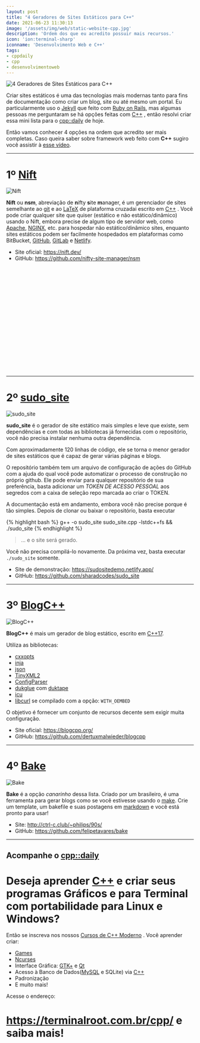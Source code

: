 ```yaml
---
layout: post
title: "4 Geradores de Sites Estáticos para C++"
date: 2021-06-23 11:30:13
image: '/assets/img/web/static-website-cpp.jpg'
description: 'Ordem dos que eu acredito possuir mais recursos.'
icon: 'ion:terminal-sharp'
iconname: 'Desenvolvimento Web e C++'
tags:
- cppdaily
- cpp
- desenvolvimentoweb
---
```


![4 Geradores de Sites Estáticos para C++](/assets/img/web/static-website-cpp.jpg)

Criar sites estáticos é uma das tecnologias mais modernas tanto para fins de documentação como criar um blog, site ou até mesmo um portal. Eu particularmente uso o [Jekyll](https://www.youtube.com/watch?v=7lI5BfHK-kA) que feito com [Ruby on Rails](https://terminalroot.com.br/2020/02/como-instalar-corretamente-o-ruby-bundler-e-jekyll-no-ubuntu-linux.html), mas algumas pessoas me perguntaram se há opções feitas com [C++](https://terminalroot.com.br/cpp) , então resolvi criar essa mini lista para o [cpp::daily](https://terminalroot.com.br/tags#cppdaily) de hoje.

Então vamos conhecer 4 opções na ordem que acredito ser mais completas. Caso queira saber sobre framework web feito com **C++** sugiro você assistir à [esse vídeo](https://youtu.be/5CYX_ZJVASk).

---

# 1º [Nift](https://nift.dev/)
![Nift](/assets/img/web/nift.jpg)

**Nift** ou **nsm**, abreviação de **n**ifty **s**ite **m**anager, é um gerenciador de sites semelhante ao [git](https://terminalroot.com.br/git) e ao [LaTeX](https://en.wikipedia.org/wiki/LaTeX) de plataforma cruzadai escrito em [C++](https://terminalroot.com.br/cpp) . Você pode criar qualquer site que quiser (estático e não estático/dinâmico) usando o Nift, embora precise de algum tipo de servidor web, como [Apache](https://terminalroot.com.br/tags#apache), [NGINX](https://en.wikipedia.org/wiki/Nginx), etc. para hospedar não estático/dinâmico sites, enquanto sites estáticos podem ser facilmente hospedados em plataformas como BitBucket, [GitHub](https://terminalroot.com.br/tags#github), [GitLab](https://terminalroot.com.br/2020/02/como-hospedar-gratuitamente-no-github-gitlab-e-netlify.html) e [Netlify](https://youtu.be/ahkpilbOtpE).

+ Site oficial: <https://nift.dev/>
+ GitHub: <https://github.com/nifty-site-manager/nsm>

<!-- QUADRADO -->
<script async src="//pagead2.googlesyndication.com/pagead/js/adsbygoogle.js"></script>
<ins class="adsbygoogle"
style="display:inline-block;width:336px;height:280px"
data-ad-client="ca-pub-2838251107855362"
data-ad-slot="5351066970"></ins>
<script>
(adsbygoogle = window.adsbygoogle || []).push({});
</script>


---

# 2º [sudo_site](https://github.com/sharadcodes/sudo_site)
![sudo_site](/assets/img/web/sudo_site.jpg)

**sudo_site** é o gerador de site estático mais simples e leve que existe, sem dependências e com todas as bibliotecas já fornecidas com o repositório, você não precisa instalar nenhuma outra dependência.

Com aproximadamente 120 linhas de código, ele se torna o menor gerador de sites estáticos que é capaz de gerar várias páginas e blogs.

O repositório também tem um arquivo de configuração de ações do GitHub com a ajuda do qual você pode automatizar o processo de construção no próprio github. Ele pode enviar para qualquer repositório de sua preferência, basta adicionar um *TOKEN DE ACESSO PESSOAL* aos segredos com a caixa de seleção repo marcada ao criar o TOKEN.

A documentação está em andamento, embora você não precise porque é tão simples. Depois de clonar ou baixar o repositório, basta executar

{% highlight bash %}
g++ -o sudo_site sudo_site.cpp -lstdc++fs && ./sudo_site
{% endhighlight %}
> ... e o site será gerado.

Você não precisa compilá-lo novamente. Da próxima vez, basta executar `./sudo_site` somente.

+ Site de demonstração: <https://sudositedemo.netlify.app/>
+ GitHub: <https://github.com/sharadcodes/sudo_site>

---

# 3º [BlogC++](https://blogcpp.org/)
![BlogC++](/assets/img/web/blogcpp.jpg)

**BlogC++** é mais um gerador de blog estático, escrito em [C++17](https://terminalroot.com.br/cpp).

Utiliza as bibliotecas:
+ [cxxopts](https://github.com/jarro2783/cxxopts)
+ [inja](https://github.com/pantor/inja)
+ [json](https://github.com/nlohmann/json)
+ [TinyXML2](https://github.com/leethomason/tinyxml2)
+ [ConfigParser](https://github.com/underww/ConfigParser)
+ [dukglue](https://github.com/Aloshi/dukglue/) com [duktape](http://duktape.org/)
+ [icu](http://icu-project.org/)
+ [libcurl](https://terminalroot.com.br/2021/05/utilizando-curl-com-cpp.html) se compilado com a opção: `WITH_OEMBED`

O objetivo é fornecer um conjunto de recursos decente sem exigir muita configuração.

<!-- RETANGULO LARGO 2 -->
<script async src="//pagead2.googlesyndication.com/pagead/js/adsbygoogle.js"></script>
<ins class="adsbygoogle"
style="display:block; text-align:center;"
data-ad-layout="in-article"
data-ad-format="fluid"
data-ad-client="ca-pub-2838251107855362"
data-ad-slot="8549252987"></ins>
<script>
(adsbygoogle = window.adsbygoogle || []).push({});
</script>

+ Site oficial: <https://blogcpp.org/>
+ GitHub: <https://github.com/dertuxmalwieder/blogcpp>

---

# 4º [Bake](http://ctrl-c.club/~philips/90s/)
![Bake](/assets/img/web/bake.jpg)

**Bake** é a opção *canarinho* dessa lista. Criado por um brasileiro, é uma ferramenta para gerar blogs como se você estivesse usando o [make](https://terminalroot.com.br/2019/12/como-criar-um-makefile.html). Crie um template, um bakefile e suas postagens em [markdown](https://terminalroot.com.br/tags#markdown) e você está pronto para usar!

+ Site: <http://ctrl-c.club/~philips/90s/>
+ GitHub: <https://github.com/felipetavares/bake>

---

## Acompanhe o [cpp::daily](https://terminalroot.com.br/tags#cppdaily)

# Deseja aprender [C++](https://terminalroot.com.br/cpp/) e criar seus programas Gráficos e para Terminal com portabilidade para Linux e Windows?
Então se inscreva nos nossos [Cursos de C++ Moderno](https://terminalroot.com.br/cpp/) . Você aprender criar:
- [Games](https://terminalroot.com.br/tags#games)
- [Ncurses](https://terminalroot.com.br/2021/02/crie-programas-graficos-no-terminal-com-cpp-e-ncurses.html)
- Interface Gráfica: [GTK+](https://terminalroot.com.br/2020/08/anjuta-o-melhor-ide-para-c-com-gtkmm.html) e [Qt](https://terminalroot.com.br/2021/02/gerencie-suas-contas-financeiras-pessoais-com-terminal-finances.html)
- Acesso à Banco de Dados([MySQL](https://terminalroot.com.br/mysql/) e SQLite) via [C++](https://terminalroot.com.br/cpp/)
- Padronização
- E muito mais!

Acesse o endereço:
# <https://terminalroot.com.br/cpp/> e saiba mais!


